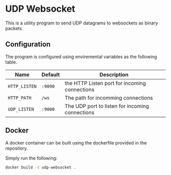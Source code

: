 # UDP Websocket

This is a utility program to send UDP datagrams to websockets as binary packets.

## Configuration

The program is configured using enviremental variables as the following table.

| Name | Default | Description |
|------|---------|------|
| `HTTP_LISTEN` | `:9090` | the HTTP Listen port for incoming connections |
| `HTTP_PATH` | `/ws` | The path for incomming connections |
| `UDP_LISTEN` | `:9000` | The UDP port to listen for incoming connections |

## Docker
A docker container can be built using the dockerfile provided in the repository.

Simply run the following:
```bash
docker build -t udp-websocket .
```